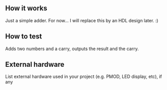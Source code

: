 <!---

This file is used to generate your project datasheet. Please fill in the information below and delete any unused
sections.

You can also include images in this folder and reference them in the markdown. Each image must be less than
512 kb in size, and the combined size of all images must be less than 1 MB.
-->

## How it works

Just a simple adder. For now...
I will replace this by an HDL design later. :)

## How to test

Adds two numbers and a carry, outputs the result and the carry.

## External hardware

List external hardware used in your project (e.g. PMOD, LED display, etc), if any
